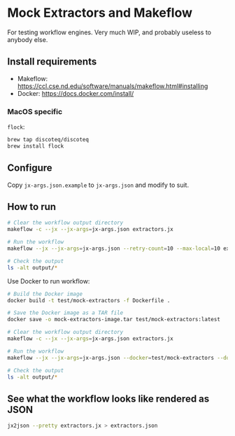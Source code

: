 # Mock Extractors and Makeflow

For testing workflow engines. Very much WIP, and probably useless to anybody else.

## Install requirements

- Makeflow: <https://ccl.cse.nd.edu/software/manuals/makeflow.html#installing>
- Docker: <https://docs.docker.com/install/>


### MacOS specific

`flock`:

```bash
brew tap discoteq/discoteq
brew install flock
``` 


## Configure

Copy `jx-args.json.example` to `jx-args.json` and modify to suit.


## How to run

```bash
# Clear the workflow output directory
makeflow -c --jx --jx-args=jx-args.json extractors.jx

# Run the workflow
makeflow --jx --jx-args=jx-args.json --retry-count=10 --max-local=10 extractors.jx

# Check the output
ls -alt output/*
```

Use Docker to run workflow:

```bash
# Build the Docker image
docker build -t test/mock-extractors -f Dockerfile .

# Save the Docker image as a TAR file
docker save -o mock-extractors-image.tar test/mock-extractors:latest

# Clear the workflow output directory
makeflow -c --jx --jx-args=jx-args.json extractors.jx

# Run the workflow
makeflow --jx --jx-args=jx-args.json --docker=test/mock-extractors --docker-tar=mock-extractors-image.tar --retry-count=10 --max-local=10 extractors.jx

# Check the output
ls -alt output/*
```


## See what the workflow looks like rendered as JSON

```bash
jx2json --pretty extractors.jx > extractors.json
```
